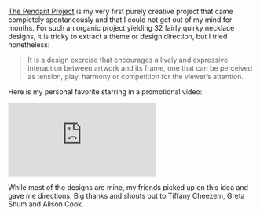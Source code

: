 [The Pendant Project](https://www.etsy.com/shop/dchisel) is my very first purely creative project that came completely spontaneously and that I could not get out of my mind for months. For such an organic project yielding 32 fairly quirky necklace designs, it is tricky to extract a theme or design direction, but I tried nonetheless:

> It is a design exercise that encourages a lively and expressive interaction between artwork and its frame, one that can be perceived as tension, play, harmony or competition for the viewer’s attention.

Here is my personal favorite starring in a promotional video:

<iframe src="https://www.youtube.com/embed/0bKI3VSdD1g" frameborder="0" allowfullscreen></iframe>

While most of the designs are mine, my friends picked up on this idea and gave me directions. Big thanks and shouts out to Tiffany Cheezem, Greta Shum and Alison Cook.